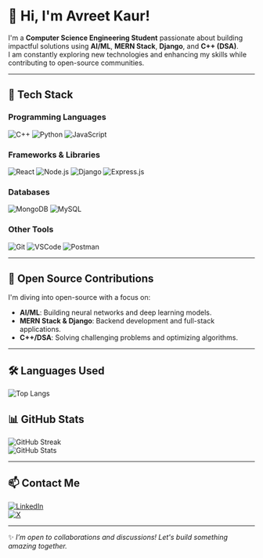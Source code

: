 
# 👋 Hi, I'm Avreet Kaur!

I'm a **Computer Science Engineering Student** passionate about building impactful solutions using **AI/ML**, **MERN Stack**, **Django**, and **C++ (DSA)**.  
I am constantly exploring new technologies and enhancing my skills while contributing to open-source communities.

---

## 🔧 Tech Stack

### **Programming Languages**
![C++](https://img.shields.io/badge/C%2B%2B-00599C?style=flat&logo=c%2B%2B&logoColor=white)
![Python](https://img.shields.io/badge/Python-3776AB?style=flat&logo=python&logoColor=white)
![JavaScript](https://img.shields.io/badge/JavaScript-F7DF1E?style=flat&logo=javascript&logoColor=black)

### **Frameworks & Libraries**
![React](https://img.shields.io/badge/React-61DAFB?style=flat&logo=react&logoColor=black)
![Node.js](https://img.shields.io/badge/Node.js-339933?style=flat&logo=node.js&logoColor=white)
![Django](https://img.shields.io/badge/Django-092E20?style=flat&logo=django&logoColor=white)
![Express.js](https://img.shields.io/badge/Express.js-404D59?style=flat&logo=express&logoColor=white)

### **Databases**
![MongoDB](https://img.shields.io/badge/MongoDB-47A248?style=flat&logo=mongodb&logoColor=white)
![MySQL](https://img.shields.io/badge/MySQL-4479A1?style=flat&logo=mysql&logoColor=white)

### **Other Tools**
![Git](https://img.shields.io/badge/Git-F05032?style=flat&logo=git&logoColor=white)
![VSCode](https://img.shields.io/badge/VS%20Code-007ACC?style=flat&logo=visual-studio-code&logoColor=white)
![Postman](https://img.shields.io/badge/Postman-FF6C37?style=flat&logo=postman&logoColor=white)

---

## 🌱 Open Source Contributions

I'm diving into open-source with a focus on:
- **AI/ML**: Building neural networks and deep learning models.
- **MERN Stack & Django**: Backend development and full-stack applications.
- **C++/DSA**: Solving challenging problems and optimizing algorithms.

---
## 🛠️ Languages Used
![Top Langs](https://github-readme-stats.vercel.app/api/top-langs/?username=avreetkaur84&layout=compact&theme=radical)


## 📊 GitHub Stats
![GitHub Streak](https://github-readme-streak-stats.herokuapp.com?user=avreetkaur84&theme=radical&hide_border=true)  
![GitHub Stats](https://github-readme-stats.vercel.app/api?username=avreetkaur84&show_icons=true&theme=radical&hide_border=true)

---

## 📫 Contact Me
[![LinkedIn](https://img.shields.io/badge/LinkedIn-0077B5?style=flat&logo=linkedin&logoColor=white)](https://www.linkedin.com/in/avreet-kaur-38599727b/)  
[![X](https://img.shields.io/badge/X-1DA1F2?style=flat&logo=twitter&logoColor=white)](https://x.com/Avreet__Kaur)

---

✨ *I’m open to collaborations and discussions! Let's build something amazing together.*

